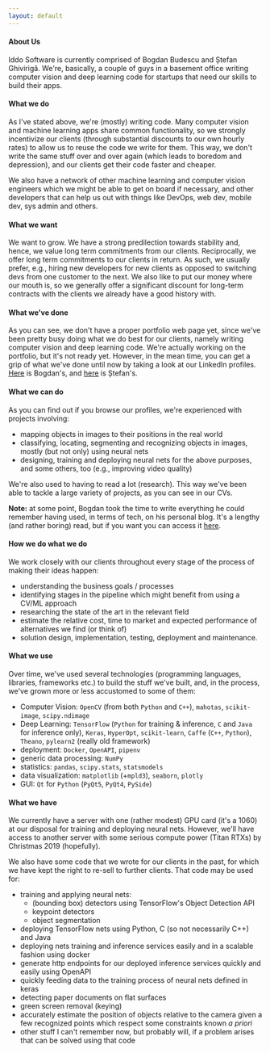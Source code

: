 ```yaml
---
layout: default
---
```


#### About Us
Iddo Software is currently comprised of Bogdan Budescu and Ștefan Ghivirigă. We're, basically, a couple of guys in a basement office writing computer vision and deep learning code for startups that need our skills to build their apps.

#### What we do
As I've stated above, we're (mostly) writing code. Many computer vision and machine learning apps share common functionality, so we strongly incentivize our clients (through substantial discounts to our own hourly rates) to allow us to reuse the code we write for them. This way, we don't write the same stuff over and over again (which leads to boredom and depression), and our clients get their code faster and cheaper.

We also have a network of other machine learning and computer vision engineers which we might be able to get on board if necessary, and other developers that can help us out with things like DevOps, web dev, mobile dev, sys admin and others.

#### What we want
We want to grow. We have a strong predilection towards stability and, hence, we value long term commitments from our clients. Reciprocally, we offer long term commitments to our clients in return. As such, we usually prefer, e.g., hiring new developers for new clients as opposed to switching devs from one customer to the next. We also like to put our money where our mouth is, so we generally offer a significant discount for long-term contracts with the clients we already have a good history with.

#### What we've done
As you can see, we don't have a proper portfolio web page yet, since we've been pretty busy doing what we do best for our clients, namely writing computer vision and deep learning code. We're actually working on the portfolio, but it's not ready yet. However, in the mean time, you can get a grip of what we've done until now by taking a look at our LinkedIn profiles. [Here](https://www.linkedin.com/in/bbudescu/) is Bogdan's, and [here](https://www.linkedin.com/in/stefan-ghiviriga-93818913a/) is Ștefan's.

#### What we can do
As you can find out if you browse our profiles, we're experienced with projects involving:
- mapping objects in images to their positions in the real world
- classifying, locating, segmenting and recognizing objects in images, mostly (but not only) using neural nets
- designing, training and deploying neural nets for the above purposes, and some others, too (e.g., improving video quality)

We're also used to having to read a lot (research). This way we've been able to tackle a large variety of projects, as you can see in our CVs.

**Note:** at some point, Bogdan took the time to write everything he could remember having used, in terms of tech, on his personal blog. It's a lengthy (and rather boring) read, but if you want you can access it [here](https://bbudescu.github.io/tech_specs/).

#### How we do what we do
We work closely with our clients throughout every stage of the process of making their ideas happen:
- understanding the business goals / processes
- identifying stages in the pipeline which might benefit from using a CV/ML approach
- researching the state of the art in the relevant field
- estimate the relative cost, time to market and expected performance of alternatives we find (or think of)
- solution design, implementation, testing, deployment and maintenance.

#### What we use
Over time, we've used several technologies (programming languages, libraries, frameworks etc.) to build the stuff we've built, and, in the process, we've grown more or less accustomed to some of them:
- Computer Vision: `OpenCV` (from both `Python` and `C++`), `mahotas`, `scikit-image`, `scipy.ndimage`
- Deep Learning: `TensorFlow` (`Python` for training & inference, `C` and `Java` for inference only), `Keras`, `HyperOpt`, `scikit-learn`, `Caffe` (`C++`, `Python`), `Theano`, `pylearn2` (really old framework)
- deployment: `Docker`, `OpenAPI`, `pipenv`
- generic data processing: `NumPy`
- statistics: `pandas`, `scipy.stats`, `statsmodels`
- data visualization: `matplotlib` (+`mpld3`), `seaborn`, `plotly`
- GUI: `Qt` for `Python` (`PyQt5`, `PyQt4`, `PySide`)

#### What we have
We currently have a server with one (rather modest) GPU card (it's a 1060) at our disposal for training and deploying neural nets. However, we'll have access to another server with some serious compute power (Titan RTXs) by Christmas 2019 (hopefully).

We also have some code that we wrote for our clients in the past, for which we have kept the right to re-sell to further clients. That code may be used for:
- training and applying neural nets:
   - (bounding box) detectors using TensorFlow's Object Detection API
   - keypoint detectors
   - object segmentation
- deploying TensorFlow nets using Python, C (so not necessarily C++) and Java
- deploying nets training and inference services easily and in a scalable fashion using docker
- generate http endpoints for our deployed inference services quickly and easily using OpenAPI
- quickly feeding data to the training process of neural nets defined in keras
- detecting paper documents on flat surfaces
- green screen removal (keying)
- accurately estimate the position of objects relative to the camera given a few recognized points which respect some constraints known _a priori_
- other stuff I can't remember now, but probably will, if a problem arises that can be solved using that code
